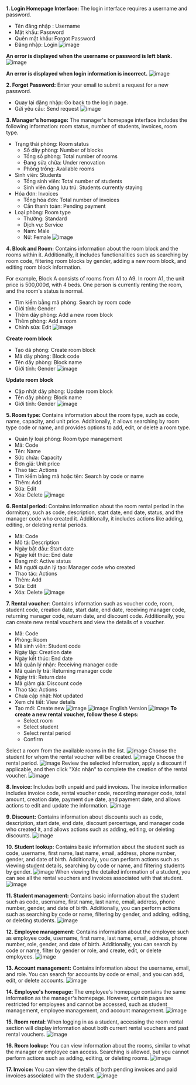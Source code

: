 **1. Login Homepage Interface:** The login interface requires a username and password.
  - Tên đăng nhập : Username 
  - Mật khẩu: Password
  - Quên mật khẩu: Forgot Password
  - Đăng nhập: Login
![image](https://github.com/user-attachments/assets/36da3686-3030-463f-91bc-c8d004089fb1)

**An error is displayed when the username or password is left blank.**
![image](https://github.com/user-attachments/assets/6033357d-8a74-44c9-b8cb-ad5a3ea9bed9)

**An error is displayed when login information is incorrect.**
![image](https://github.com/user-attachments/assets/f3065d13-5a43-4f1a-9464-2ef4ffb787f8)

**2. Forgot Password:** Enter your email to submit a request for a new password.
  - Quay lại đăng nhập: Go back to the login page.
  - Gửi yêu cầu: Send request
![image](https://github.com/user-attachments/assets/f95c5bab-7357-4d31-bc2c-2f8737d8e75d)

**3. Manager's homepage:** The manager's homepage interface includes the following information: room status, number of students, invoices, room type.
  - Trạng thái phòng: Room status
    - Số dãy phòng: Number of blocks
    - Tổng số phòng: Total number of rooms
    - Đang sửa chữa: Under renovation
    - Phòng trống: Available rooms
  - Sinh viên: Students
    - Tổng sinh viên: Total number of students
    - Sinh viên đang lưu trú: Students currently staying
  - Hóa đơn: Invoices
    - Tổng hóa đơn: Total number of invoices
    - Cần thanh toán: Pending payment
  - Loại phòng: Room type
    - Thường: Standard
    - Dịch vụ: Service
    - Nam: Male
    - Nữ: Female
![image](https://github.com/user-attachments/assets/fd2f801c-ec1f-493f-b987-f5e8ea4e81b8)

**4. Block and Room:** Contains information about the room block and the rooms within it. Additionally, it includes functionalities such as searching by room code, filtering room blocks by gender, adding a new room block, and editing room block information.

For example, Block A consists of rooms from A1 to A9. In room A1, the unit price is 500,000đ, with 4 beds. One person is currently renting the room, and the room's status is normal.

  - Tìm kiếm bằng mã phòng: Search by room code
  - Giới tính: Gender
  - Thêm dãy phòng: Add a new room block
  - Thêm phòng: Add a room
  - Chỉnh sửa: Edit
![image](https://github.com/user-attachments/assets/a43a03ab-6748-4193-af2a-f11820f5cdc5)

**Create room block**
  - Tạo dã phòng: Create room block
  - Mã dãy phòng: Block code
  - Tên dãy phòng: Block name
  - Giới tính: Gender
![image](https://github.com/user-attachments/assets/bae833fb-37c8-4416-ad5e-1d134489f8ab)

**Update room block**
  - Cập nhật dãy phòng: Update room block
  - Tên dãy phòng: Block name
  - Giới tính: Gender
![image](https://github.com/user-attachments/assets/4500663f-cd15-49e9-a038-4cc73e8687c9)

**5. Room type:** Contains information about the room type, such as code, name, capacity, and unit price. Additionally, it allows searching by room type code or name, and provides options to add, edit, or delete a room type.
  - Quản lý loại phòng: Room type management
  - Mã: Code
  - Tên: Name
  - Sức chứa: Capacity
  - Đơn giá: Unit price
  - Thao tác: Actions
  - Tìm kiếm bằng mã hoặc tên: Search by code or name
  - Thêm: Add
  - Sửa: Edit
  - Xóa: Delete
![image](https://github.com/user-attachments/assets/8a2378cf-c385-4b78-8a42-960c3d63283f)

**6. Rental period:** Contains information about the room rental period in the dormitory, such as code, description, start date, end date, status, and the manager code who created it. Additionally, it includes actions like adding, editing, or deleting rental periods.
  - Mã: Code
  - Mô tả: Description
  - Ngày bắt đầu: Start date
  - Ngày kết thúc: End date
  - Đang mở: Active status
  - Mã người quản lý tạo: Manager code who created
  - Thao tác: Actions
  - Thêm: Add
  - Sửa: Edit
  - Xóa: Delete
![image](https://github.com/user-attachments/assets/68c45a0d-8d97-47da-bba7-4ab8531c502c)

**7. Rental voucher**: Contains information such as voucher code, room, student code, creation date, start date, end date, receiving manager code, returning manager code, return date, and discount code. Additionally, you can create new rental vouchers and view the details of a voucher.
  - Mã: Code
  - Phòng: Room
  - Mã sinh viên: Student code
  - Ngày lập: Creation date
  - Ngày kết thúc: End date
  - Mã quản lý nhận: Receiving manager code
  - Mã quản lý trả: Returning manager code
  - Ngày trả: Return date
  - Mã giảm giá: Discount code
  - Thao tác: Actions 
  - Chưa cập nhật: Not updated
  - Xem chi tiết: View details
  - Tạo mới: Create new
![image](https://github.com/user-attachments/assets/f445abaf-7f7f-44c3-9583-a4c92dbe8eb1)
![image](https://github.com/user-attachments/assets/563837a5-0162-4f7d-a2e9-ff76f823072d)
English Version
![image](https://github.com/user-attachments/assets/c495373f-e34b-4e94-a8c3-d0a59fced8c5)
**To create a new rental voucher, follow these 4 steps:**
    - Select room
    - Select student
    - Select rental period
    - Confirm
    
Select a room from the available rooms in the list.
![image](https://github.com/user-attachments/assets/b7a99a05-0df6-4ddb-9ac6-0d9f8d56194a)
Choose the student for whom the rental voucher will be created.
![image](https://github.com/user-attachments/assets/376513df-2352-4d6c-a69c-8db9d64dbc74)
Choose the rental period.
![image](https://github.com/user-attachments/assets/2ac5c5c2-8133-4722-be00-0a3b387db02b)
Review the selected information, apply a discount if applicable, and then click "Xác nhận" to complete the creation of the rental voucher.
![image](https://github.com/user-attachments/assets/3ccb48dc-fd84-4087-b763-264040669d76)

**8. Invoice:** Includes both unpaid and paid invoices. The invoice information includes invoice code, rental voucher code, recording manager code, total amount, creation date, payment due date, and payment date, and allows actions to edit and update the information.
![image](https://github.com/user-attachments/assets/4f7ae76d-1970-41cf-b81f-0a0876407d35)

**9. Discount:** Contains information about discounts such as code, description, start date, end date, discount percentage, and manager code who created it, and allows actions such as adding, editing, or deleting discounts.
![image](https://github.com/user-attachments/assets/51996df4-c128-42a9-8fcc-46deca34d968)

**10. Student lookup:** Contains basic information about the student such as code, username, first name, last name, email, address, phone number, gender, and date of birth. Additionally, you can perform actions such as viewing student details, searching by code or name, and filtering students by gender.
![image](https://github.com/user-attachments/assets/f752ffdd-2779-40d2-a053-5ec08a25b64b)
When viewing the detailed information of a student, you can see all the rental vouchers and invoices associated with that student.
![image](https://github.com/user-attachments/assets/e4885c31-a32d-40eb-b8fe-76be521f00d3)

**11. Student management:** Contains basic information about the student such as code, username, first name, last name, email, address, phone number, gender, and date of birth. Additionally, you can perform actions such as searching by code or name, filtering by gender, and adding, editing, or deleting students.
![image](https://github.com/user-attachments/assets/b9d4fcf9-86ca-4ace-ae61-9dd5920acfcc)

**12. Employee management:** Contains information about the employee such as employee code, username, first name, last name, email, address, phone number, role, gender, and date of birth. Additionally, you can search by code or name, filter by gender or role, and create, edit, or delete employees.
![image](https://github.com/user-attachments/assets/eb5c1d4e-905b-4c84-87cc-a846d8e51933)

**13. Account management:** Contains information about the username, email, and role. You can search for accounts by code or email, and you can add, edit, or delete accounts.
![image](https://github.com/user-attachments/assets/e2709566-6838-4049-985f-079125c269f2)

**14. Employee's homepage:** The employee's homepage contains the same information as the manager's homepage. However, certain pages are restricted for employees and cannot be accessed, such as student management, employee management, and account management.
![image](https://github.com/user-attachments/assets/209efae4-7eee-4f7f-b2bd-47e5accb70ad)

**15. Room rental:** When logging in as a student, accessing the room rental section will display information about both current rental vouchers and past rental vouchers.
![image](https://github.com/user-attachments/assets/1bf9f51d-92bd-4fb7-a4cc-22658ad9cce6)

**16. Room lookup:** You can view information about the rooms, similar to what the manager or employee can access. Searching is allowed, but you cannot perform actions such as adding, editing, or deleting rooms.
![image](https://github.com/user-attachments/assets/1756ba99-a27a-48e5-9bd1-a6149cb7d373)

**17. Invoice:** You can view the details of both pending invoices and paid invoices associated with the student.
![image](https://github.com/user-attachments/assets/6bc607da-119f-4c24-a74b-c4c4e0211775)











